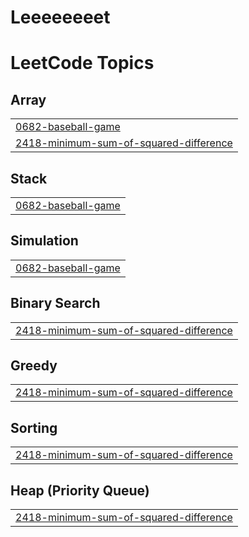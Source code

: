# Leeeeeeeet
<!---LeetCode Topics Start-->
# LeetCode Topics
## Array
|  |
| ------- |
| [0682-baseball-game](https://github.com/MinjuKwak01/Leeeeeeeet/tree/master/0682-baseball-game) |
| [2418-minimum-sum-of-squared-difference](https://github.com/MinjuKwak01/Leeeeeeeet/tree/master/2418-minimum-sum-of-squared-difference) |
## Stack
|  |
| ------- |
| [0682-baseball-game](https://github.com/MinjuKwak01/Leeeeeeeet/tree/master/0682-baseball-game) |
## Simulation
|  |
| ------- |
| [0682-baseball-game](https://github.com/MinjuKwak01/Leeeeeeeet/tree/master/0682-baseball-game) |
## Binary Search
|  |
| ------- |
| [2418-minimum-sum-of-squared-difference](https://github.com/MinjuKwak01/Leeeeeeeet/tree/master/2418-minimum-sum-of-squared-difference) |
## Greedy
|  |
| ------- |
| [2418-minimum-sum-of-squared-difference](https://github.com/MinjuKwak01/Leeeeeeeet/tree/master/2418-minimum-sum-of-squared-difference) |
## Sorting
|  |
| ------- |
| [2418-minimum-sum-of-squared-difference](https://github.com/MinjuKwak01/Leeeeeeeet/tree/master/2418-minimum-sum-of-squared-difference) |
## Heap (Priority Queue)
|  |
| ------- |
| [2418-minimum-sum-of-squared-difference](https://github.com/MinjuKwak01/Leeeeeeeet/tree/master/2418-minimum-sum-of-squared-difference) |
<!---LeetCode Topics End-->